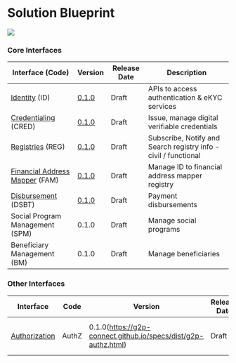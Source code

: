# Solution Blueprint

![](.gitbook/assets/solution\_bluerpint.png)

### Core Interfaces

| Interface (Code)                                                                                  | Version                                                               | Release Date | Description                                                     |
| ------------------------------------------------------------------------------------------------- | --------------------------------------------------------------------- | ------------ | --------------------------------------------------------------- |
| [Identity](protocol/interfaces/identity.md) (ID)                                                  | [0.1.0](https://g2p-connect.github.io/specs/dist/g2p-identity.html)   | Draft        | APIs to access authentication & eKYC services                   |
| [Credentialing](protocol/interfaces/credentialing.md) (CRED)                                      | [0.1.0](https://g2p-connect.github.io/specs/dist/g2p-credential.html) | Draft        | Issue, manage digital verifiable credentials                    |
| [Registries](protocol/interfaces/registries.md) (REG)                                             | [0.1.0](https://g2p-connect.github.io/specs/dist/g2p-registry.html)   | Draft        | Subscribe, Notify and Search registry info - civil / functional |
| [Financial Address Mapper](protocol/interfaces/beneficiary-management/mapper-architecture/) (FAM) | [0.1.0](https://g2p-connect.github.io/specs/dist/g2p-mapper.html)     | Draft        | Manage ID to financial address mapper registry                  |
| [Disbursement](protocol/interfaces/social-program-management/disbursement.md) (DSBT)              | [0.1.0](https://g2p-connect.github.io/specs/dist/g2p-disburse.html)   | Draft        | Payment disbursements                                           |
| Social Program Management (SPM)                                                                   | 0.1.0                                                                 | Draft        | Manage social programs                                          |
| Beneficiary Management (BM)                                                                       | 0.1.0                                                                 | Draft        | Manage beneficiaries                                            |

### Other Interfaces

| Interface                                           | Code  | Version                                                        | Release Date | Description                             |
| --------------------------------------------------- | ----- | -------------------------------------------------------------- | ------------ | --------------------------------------- |
| [Authorization](protocol/security/authorization.md) | AuthZ | 0.1.0(https://g2p-connect.github.io/specs/dist/g2p-authz.html) | Draft        | OAuth2 compliant authz token to connect |
